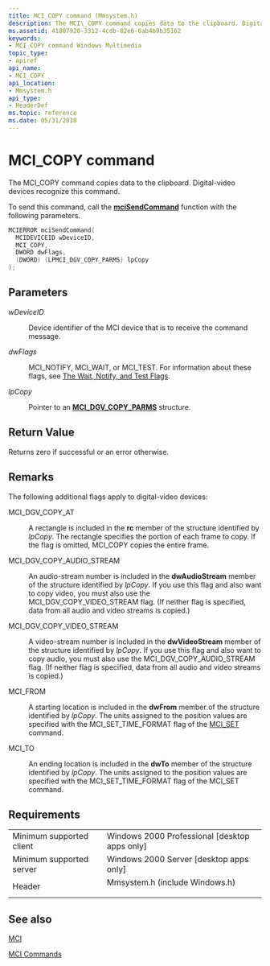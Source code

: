 ```yaml
---
title: MCI_COPY command (Mmsystem.h)
description: The MCI\_COPY command copies data to the clipboard. Digital-video devices recognize this command.
ms.assetid: 41807920-3312-4cdb-82e6-6ab4b9b35162
keywords:
- MCI_COPY command Windows Multimedia
topic_type:
- apiref
api_name:
- MCI_COPY
api_location:
- Mmsystem.h
api_type:
- HeaderDef
ms.topic: reference
ms.date: 05/31/2018
---
```


# MCI\_COPY command

The MCI\_COPY command copies data to the clipboard. Digital-video devices recognize this command.

To send this command, call the [**mciSendCommand**](/previous-versions//dd757160(v=vs.85)) function with the following parameters.


```C++
MCIERROR mciSendCommand(
  MCIDEVICEID wDeviceID, 
  MCI_COPY, 
  DWORD dwFlags, 
  (DWORD) (LPMCI_DGV_COPY_PARMS) lpCopy
);
```



## Parameters

<dl> <dt>

<span id="wDeviceID"></span><span id="wdeviceid"></span><span id="WDEVICEID"></span>*wDeviceID*
</dt> <dd>

Device identifier of the MCI device that is to receive the command message.

</dd> <dt>

<span id="dwFlags"></span><span id="dwflags"></span><span id="DWFLAGS"></span>*dwFlags*
</dt> <dd>

MCI\_NOTIFY, MCI\_WAIT, or MCI\_TEST. For information about these flags, see [The Wait, Notify, and Test Flags](the-wait-notify-and-test-flags.md).

</dd> <dt>

<span id="lpCopy"></span><span id="lpcopy"></span><span id="LPCOPY"></span>*lpCopy*
</dt> <dd>

Pointer to an [**MCI\_DGV\_COPY\_PARMS**](/windows/desktop/api/Digitalv/ns-digitalv-mci_dgv_copy_parms) structure.

</dd> </dl>

## Return Value

Returns zero if successful or an error otherwise.

## Remarks

The following additional flags apply to digital-video devices:

<dl> <dt>

<span id="MCI_DGV_COPY_AT"></span><span id="mci_dgv_copy_at"></span>MCI\_DGV\_COPY\_AT
</dt> <dd>

A rectangle is included in the **rc** member of the structure identified by *lpCopy*. The rectangle specifies the portion of each frame to copy. If the flag is omitted, MCI\_COPY copies the entire frame.

</dd> <dt>

<span id="MCI_DGV_COPY_AUDIO_STREAM"></span><span id="mci_dgv_copy_audio_stream"></span>MCI\_DGV\_COPY\_AUDIO\_STREAM
</dt> <dd>

An audio-stream number is included in the **dwAudioStream** member of the structure identified by *lpCopy*. If you use this flag and also want to copy video, you must also use the MCI\_DGV\_COPY\_VIDEO\_STREAM flag. (If neither flag is specified, data from all audio and video streams is copied.)

</dd> <dt>

<span id="MCI_DGV_COPY_VIDEO_STREAM"></span><span id="mci_dgv_copy_video_stream"></span>MCI\_DGV\_COPY\_VIDEO\_STREAM
</dt> <dd>

A video-stream number is included in the **dwVideoStream** member of the structure identified by *lpCopy*. If you use this flag and also want to copy audio, you must also use the MCI\_DGV\_COPY\_AUDIO\_STREAM flag. (If neither flag is specified, data from all audio and video streams is copied.)

</dd> <dt>

<span id="MCI_FROM"></span><span id="mci_from"></span>MCI\_FROM
</dt> <dd>

A starting location is included in the **dwFrom** member of the structure identified by *lpCopy*. The units assigned to the position values are specified with the MCI\_SET\_TIME\_FORMAT flag of the [MCI\_SET](mci-set.md) command.

</dd> <dt>

<span id="MCI_TO"></span><span id="mci_to"></span>MCI\_TO
</dt> <dd>

An ending location is included in the **dwTo** member of the structure identified by *lpCopy*. The units assigned to the position values are specified with the MCI\_SET\_TIME\_FORMAT flag of the MCI\_SET command.

</dd> </dl>

## Requirements



|                                     |                                                                                                           |
|-------------------------------------|-----------------------------------------------------------------------------------------------------------|
| Minimum supported client<br/> | Windows 2000 Professional \[desktop apps only\]<br/>                                                |
| Minimum supported server<br/> | Windows 2000 Server \[desktop apps only\]<br/>                                                      |
| Header<br/>                   | <dl> <dt>Mmsystem.h (include Windows.h)</dt> </dl> |



## See also

<dl> <dt>

[MCI](mci.md)
</dt> <dt>

[MCI Commands](mci-commands.md)
</dt> </dl>

 

